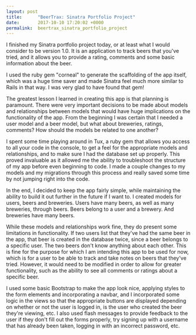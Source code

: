 ```yaml
---
layout: post
title:      "BeerTrax: Sinatra Portfolio Project"
date:       2017-10-10 17:20:02 +0000
permalink:  beertrax_sinatra_portfolio_project
---
```



I finished my Sinatra portfolio project today, or at least what I would consider to be version 1.0.  It is an application to track beers that you've tried, and it allows you to provide a rating, comments and some basic information about the beer.

I used the ruby gem "corneal" to generate the scaffolding of the app itself, which was a huge time saver and made Sinatra feel much more similar to Rails in that way.  I was very glad to have found that gem!

The greatest lesson I learned in creating this app is that planning is paramount.  There were very important decisions to be made about models and relationships between models that would have huge implications on the functionality of the app.  From the beginning I was certain that I needed a user model and a beer model, but what about breweries, ratings, comments?  How should the models be related to one another?

I spent some time playing around in Tux, a ruby gem that allows you access to all your code in the console, to get a feel for the appropriate models and relationships, and to make sure I had the database set up properly.  This proved invaluable as it allowed me the ability to troubleshoot the structure of my app before even beginning to code.  I made a couple changes to my models and my migrations through this process and really saved some time by not jumping right into the code.

In the end, I decided to keep the app fairly simple, while maintaining the ability to build it out further in the future if I want to.  I created models for users, beers and breweries.  Users have many beers, as well as many breweries, through beers.  Beers belong to a user and a brewery.  And breweries have many beers.

While these models and relationships work fine, they do present some limitations in functionality.  If two users list that they've had the same beer in the app, that beer is created in the database twice, since a beer belongs to a specific user.  The two beers don't know anything about each other.  This is fine for the purpose for which I am intending this app to be used for now, which is for a user to be able to track and take notes on beers that they've tried.  However, it would need to be modified in order to allow for greater functionality, such as the ability to see all comments or ratings about a specific beer.

I used some basic Bootstrap to make the app look nice, applying styles to the form elements and incorporating a navbar, and I incorporated some logic in the views so that the appropriate buttons are displayed depending on whether or not the user is logged in, is the user who created the beer they're viewing, etc.  I also used flash messages to provide feedback to the user if they don't fill out the forms properly, try signing up with a username that has already been taken, logging in with an incorrect password, etc.

